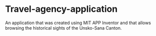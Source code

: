# Travel-agency-application
An application that was created using MIT APP Inventor and that allows browsing the historical sights of the Unsko-Sana Canton.
